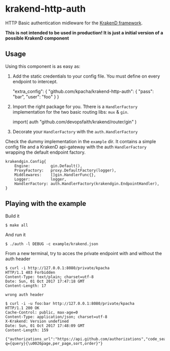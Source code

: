 # krakend-http-auth

HTTP Basic authentication midleware for the [KrakenD framework](https://github.com/devopsfaith/krakend).

**This is not intended to be used in production! It is just a initial version of a possible KrakenD component**

## Usage

Using this component is as easy as:

1. Add the static credentials to your config file. You must define on every endpoint to intercept.

    "extra_config": {
        "github.com/kpacha/krakend-http-auth": {
            "pass": "bar",
            "user": "foo"
        }
    }

2. Import the right package for you. Tthere is a `HandlerFactory` implementation for the two basic routing libs: `mux` & `gin`.

	import(
		auth "github.com/devopsfaith/krakend/router/gin"
	)

3. Decorate your `HandlerFactory` with the `auth.HandlerFactory`

Check the dummy implementation in the `example` dir. It contains a simple config file and a KrakenD api-gateway with the auth `HandlerFactory` wrapping the default endpoint factory.

	krakendgin.Config{
		Engine:         gin.Default(),
		ProxyFactory:   proxy.DefaultFactory(logger),
		Middlewares:    []gin.HandlerFunc{},
		Logger:         logger,
		HandlerFactory: auth.HandlerFactory(krakendgin.EndpointHandler),
	}

## Playing with the example

Build it

	$ make all

And run it

	$ ./auth -l DEBUG -c example/krakend.json

From a new terminal, try to acces the private endpoint with and without the auth header

	$ curl -i http://127.0.0.1:8080/private/kpacha
	HTTP/1.1 403 Forbidden
	Content-Type: text/plain; charset=utf-8
	Date: Sun, 01 Oct 2017 17:47:18 GMT
	Content-Length: 17

	wrong auth header

	$ curl -i -u foo:bar http://127.0.0.1:8080/private/kpacha
	HTTP/1.1 200 OK
	Cache-Control: public, max-age=0
	Content-Type: application/json; charset=utf-8
	X-Krakend: Version undefined
	Date: Sun, 01 Oct 2017 17:48:09 GMT
	Content-Length: 159

	{"authorizations_url":"https://api.github.com/authorizations","code_search_url":"https://api.github.com/search/code?q={query}{\u0026page,per_page,sort,order}"}
